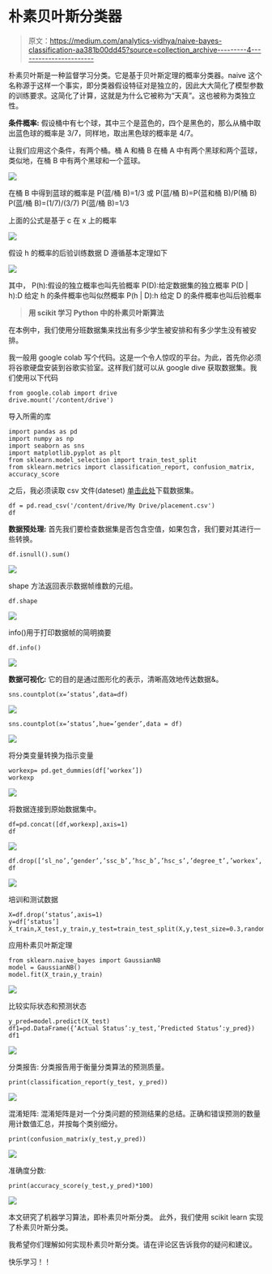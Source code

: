 # 朴素贝叶斯分类器

> 原文：<https://medium.com/analytics-vidhya/naive-bayes-classification-aa381b00dd45?source=collection_archive---------4----------------------->

朴素贝叶斯是一种监督学习分类。它是基于贝叶斯定理的概率分类器。naive 这个名称源于这样一个事实，即分类器假设特征对是独立的，因此大大简化了模型参数的训练要求。这简化了计算，这就是为什么它被称为“天真”。这也被称为类独立性。

**条件概率:**
假设桶中有七个球，其中三个是蓝色的，四个是黑色的，那么从桶中取出蓝色球的概率是 3/7，同样地，取出黑色球的概率是 4/7。

让我们应用这个条件，有两个桶。桶 A 和桶 B
在桶 A 中有两个黑球和两个蓝球，类似地，在桶 B 中有两个黑球和一个蓝球。

![](img/ecdc4aa62e1c094bf83a63b1ef53e462.png)

在桶 B 中得到蓝球的概率是
P(蓝/桶 B)=1/3
或
P(蓝/桶 B)=P(蓝和桶 B)/P(桶 B)
P(蓝/桶 B)=(1/7)/(3/7)
P(蓝/桶 B)=1/3

上面的公式是基于 c 在 x 上的概率

![](img/f9e8192720e78385294ece60ba44b668.png)

假设 h 的概率的后验训练数据 D 遵循基本定理如下

![](img/b10597743625e86b5c1cd072f8902d7d.png)

其中，
P(h):假设的独立概率也叫先验概率
P(D):给定数据集的独立概率
P(D | h):D 给定 h 的条件概率也叫似然概率
P(h | D):h 给定 D 的条件概率也叫后验概率

> **用 scikit 学习 Python 中的朴素贝叶斯算法**

在本例中，我们使用分班数据集来找出有多少学生被安排和有多少学生没有被安排。

我一般用 google colab 写个代码。这是一个令人惊叹的平台。为此，首先你必须将谷歌硬盘安装到谷歌实验室。这样我们就可以从 google dive 获取数据集。我们使用以下代码

```
from google.colab import drive
drive.mount('/content/drive')
```

导入所需的库

```
import pandas as pd
import numpy as np
import seaborn as sns
import matplotlib.pyplot as plt
from sklearn.model_selection import train_test_split
from sklearn.metrics import classification_report, confusion_matrix, accuracy_score
```

之后，我必须读取 csv 文件(dateset) [单击此处](https://drive.google.com/file/d/1IlowRit-W0R2sDsEYvyeZNO_7y3kG3gc/view?usp=sharing)下载数据集。

```
df = pd.read_csv('/content/drive/My Drive/placement.csv')
df
```

**数据预处理:**
首先我们要检查数据集是否包含空值，如果包含，我们要对其进行一些转换。

```
df.isnull().sum()
```

![](img/c96094bb593886d91518e79300598eb5.png)

shape 方法返回表示数据帧维数的元组。

```
df.shape
```

![](img/5ac281cbba695a26a2be91a77164ed27.png)

info()用于打印数据帧的简明摘要

```
df.info()
```

![](img/29c62267aeb2ca892108957c64e8e0b6.png)

**数据可视化:**
它的目的是通过图形化的表示，清晰高效地传达数据&。

```
sns.countplot(x=’status’,data=df)
```

![](img/7a0f6c6f50d0d6850fbe8d78600ee3c7.png)

```
sns.countplot(x=’status’,hue=’gender’,data = df)
```

![](img/7afce5897c9629389599b6dd78d58449.png)

将分类变量转换为指示变量

```
workexp= pd.get_dummies(df[‘workex’])
workexp
```

![](img/ee0bde74b7edf689a344893b3fd26a21.png)

将数据连接到原始数据集中。

```
df=pd.concat([df,workexp],axis=1)
df
```

![](img/5a19bec1d120ce08413a09a64deaa114.png)

```
df.drop([‘sl_no’,’gender’,’ssc_b’,’hsc_b’,’hsc_s’,’degree_t’,’workex’,’specialisation’],axis=1,inplace=True)
df
```

![](img/d2ea64fd063b543be091ac05801aaa6f.png)

培训和测试数据

```
X=df.drop(‘status’,axis=1)
y=df[‘status’]
X_train,X_test,y_train,y_test=train_test_split(X,y,test_size=0.3,random_state=1)
```

应用朴素贝叶斯定理

```
from sklearn.naive_bayes import GaussianNB
model = GaussianNB()
model.fit(X_train,y_train)
```

![](img/81462fd53e8489050b6249972f4c7586.png)

比较实际状态和预测状态

```
y_pred=model.predict(X_test)
df1=pd.DataFrame({‘Actual Status’:y_test,’Predicted Status’:y_pred})
df1
```

![](img/b6b918ac2614e5dd3ae02e87964a3c05.png)

分类报告:
分类报告用于衡量分类算法的预测质量。

```
print(classification_report(y_test, y_pred))
```

![](img/047f55b4aff6cda2330a6c86183e84af.png)

混淆矩阵:
混淆矩阵是对一个分类问题的预测结果的总结。正确和错误预测的数量用计数值汇总，并按每个类别细分。

```
print(confusion_matrix(y_test,y_pred))
```

![](img/6bb85859c43092e1a9fc8aad5c0a3614.png)

准确度分数:

```
print(accuracy_score(y_test,y_pred)*100)
```

![](img/46cdf437bf953d8ea2fc7ff772ad2a66.png)

本文研究了机器学习算法，即朴素贝叶斯分类。
此外，我们使用 scikit learn 实现了朴素贝叶斯分类。

我希望你们理解如何实现朴素贝叶斯分类。请在评论区告诉我你的疑问和建议。

快乐学习！！